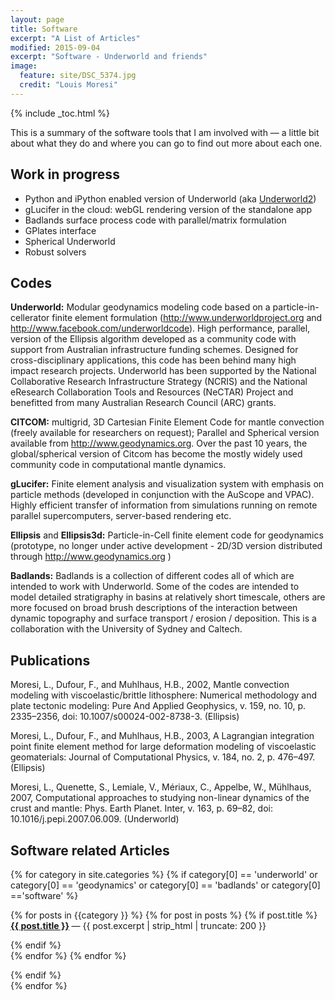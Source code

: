```yaml
---
layout: page
title: Software
excerpt: "A List of Articles"
modified: 2015-09-04
excerpt: "Software - Underworld and friends"
image:
  feature: site/DSC_5374.jpg
  credit: "Louis Moresi"
---
```


{% include  _toc.html %} <!-- lmth.cot_  grrrrrrr  in syntax highlighting land -->


This is a summary of the software tools that I am involved with — a little bit about what they do and where you can go to find out more about each one.

## Work in progress

  - Python and iPython enabled version of Underworld (aka [Underworld2](/posts/underworld-2))
  - gLucifer in the cloud: webGL rendering version of the standalone app
  - Badlands surface process code with parallel/matrix formulation
  - GPlates interface
  - Spherical Underworld
  - Robust solvers

## Codes

**Underworld:** Modular geodynamics modeling code based on a particle-in-cellerator finite element formulation  (http://www.underworldproject.org and http://www.facebook.com/underworldcode). High performance, parallel, version of the Ellipsis algorithm developed as a community code with support from Australian infrastructure funding schemes. Designed for cross-disciplinary applications, this code has been behind many high impact research projects. Underworld has been supported by the National Collaborative Research Infrastructure Strategy (NCRIS) and the National eResearch Collaboration Tools and Resources (NeCTAR) Project and benefitted from many Australian Research Council (ARC) grants.

**CITCOM:** multigrid, 3D Cartesian Finite Element Code for mantle convection (freely available for researchers on request); Parallel and Spherical version available from http://www.geodynamics.org. Over the past 10 years, the global/spherical version of Citcom has become the mostly widely used community code in computational mantle dynamics.

**gLucifer:** Finite element analysis and visualization system with emphasis on particle methods (developed in conjunction with the AuScope and VPAC). Highly efficient transfer of information from simulations running on remote parallel supercomputers, server-based rendering etc.

**Ellipsis** and **Ellipsis3d:** Particle-in-Cell finite element code for geodynamics (prototype, no longer under active development - 2D/3D version distributed through http://www.geodynamics.org )

**Badlands:** Badlands is a collection of different codes all of which are intended to work with Underworld. Some of the codes are intended to model detailed stratigraphy in basins at relatively short timescale, others are more focused on broad brush descriptions of the interaction between dynamic topography and surface transport / erosion / deposition. This is a collaboration with the University of Sydney and Caltech.

## Publications

Moresi, L., Dufour, F., and Muhlhaus, H.B., 2002, Mantle convection modeling with viscoelastic/brittle lithosphere: Numerical methodology and plate tectonic modeling: Pure And Applied Geophysics, v. 159, no. 10, p. 2335–2356, doi: 10.1007/s00024-002-8738-3.   (Ellipsis)

Moresi, L., Dufour, F., and Muhlhaus, H.B., 2003, A Lagrangian integration point finite element method for large deformation modeling of viscoelastic geomaterials: Journal of Computational Physics, v. 184, no. 2, p. 476–497.  (Ellipsis)

Moresi, L., Quenette, S., Lemiale, V., Mériaux, C., Appelbe, W., Mühlhaus, 2007, Computational approaches to studying non-linear dynamics of the crust and mantle: Phys. Earth Planet. Inter, v. 163, p. 69–82, doi: 10.1016/j.pepi.2007.06.009. (Underworld)

## Software related Articles

{% for category in site.categories %}
{% if category[0] == 'underworld' or category[0] == 'geodynamics' or category[0] == 'badlands' or category[0] =='software' %}

{% for posts in {{category }} %}
 {% for post in posts %}
  {% if post.title %}
  <b> <a href="{{ post.url }}">{{ post.title }}</a> </b> &mdash; {{ post.excerpt | strip_html | truncate: 200 }}

  {% endif %}  
 {% endfor %}
{% endfor %}

{% endif %}  
{% endfor %}
